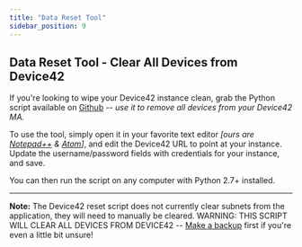 ```yaml
---
title: "Data Reset Tool"
sidebar_position: 9
---
```


## Data Reset Tool - Clear All Devices from Device42

If you're looking to wipe your Device42 instance clean, grab the Python script available on [Github](https://www.Github.com/Device42) -- _use it to remove all devices from your Device42 MA._

To use the tool, simply open it in your favorite text editor _\[ours are [Notepad++](https://notepad-plus-plus.org/) & [Atom](https://www.Atom.io)\]_, and edit the Device42 URL to point at your instance. Update the username/password fields with credentials for your instance, and save.

You can then run the script on any computer with Python 2.7+ installed.

* * *

**Note:** The Device42 reset script does not currently clear subnets from the application, they will need to manually be cleared. WARNING: THIS SCRIPT WILL CLEAR ALL DEVICES FROM DEVICE42 -- [Make a backup](appliance-manager/setting-up-backup-device42-appliance-manager.md) first if you're even a little bit unsure!
